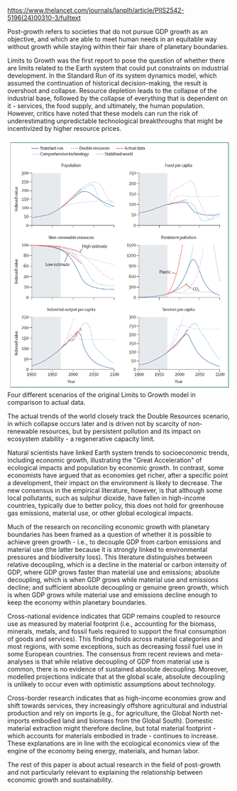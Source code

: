 https://www.thelancet.com/journals/lanplh/article/PIIS2542-5196(24)00310-3/fulltext

Post-growth refers to societies that do not pursue GDP growth as an objective, and which are able to meet human needs in an equitable way without growth while staying within their fair share of planetary boundaries.

Limits to Growth was the first report to pose the question of whether there are limits related to the Earth system that could put constraints on industrial development. In the Standard Run of its system dynamics model, which assumed the continuation of historical decision-making, the result is overshoot and collapse. Resource depletion leads to the collapse of the industrial base, followed by the collapse of everything that is dependent on it - services, the food supply, and ultimately, the human population. However, critics have noted that these models can run the risk of underestimating unpredictable technological breakthroughs that might be incentivized by higher resource prices.

![Pasted image 20250528114648](Figures/Pasted%20image%2020250528114648.png) Four different scenarios of the original Limits to Growth model in comparison to actual data.

The actual trends of the world closely track the Double Resources scenario, in which collapse occurs later and is driven not by scarcity of non-renewable resources, but by persistent pollution and its impact on ecosystem stability - a regenerative capacity limit. 

Natural scientists have linked Earth system trends to socioeconomic trends, including economic growth, illustrating the "Great Acceleration" of ecological impacts and population by economic growth. In contrast, some economists have argued that as economies get richer, after a specific point a development, their impact on the environment is likely to decrease. The new consensus in the empirical literature, however, is that although some local pollutants, such as sulphur dioxide, have fallen in high-income countries, typically due to better policy, this does not hold for greenhouse gas emissions, material use, or other global ecological impacts.

Much of the research on reconciling economic growth with planetary boundaries has been framed as a question of whether it is possible to achieve green growth - i.e., to decouple GDP from carbon emissions and material use (the latter because it is strongly linked to environmental pressures and biodiversity loss). This literature distinguishes between relative decoupling, which is a decline in the material or carbon intensity of GDP, where GDP grows faster than material use and emissions; absolute decoupling, which is when GDP grows while material use and emissions decline; and sufficient absolute decoupling or genuine green growth, which is when GDP grows while material use and emissions decline enough to keep the economy within planetary boundaries. 

Cross-national evidence indicates that GDP remains coupled to resource use as measured by material footprint (i.e., accounting for the biomass, minerals, metals, and fossil fuels required to support the final consumption of goods and services). This finding holds across material categories and most regions, with some exceptions, such as decreasing fossil fuel use in some
European countries. The consensus from recent reviews and meta-analyses is that while relative decoupling of GDP from material use is common, there is no evidence of sustained absolute decoupling. Moreover, modelled projections indicate that at the global scale, absolute decoupling is unlikely to occur even with optimistic assumptions about technology.

Cross-border research indicates that as high-income economies grow and shift towards services, they increasingly offshore agricultural and industrial production and rely on imports (e.g., for agriculture, the Global North net-imports embodied land and biomass from the Global South). Domestic material extraction might therefore decline, but total material footprint - which accounts for materials embodied in trade - continues to increase. These explanations are in line with the ecological economics view of the engine of the economy being energy, materials, and human labor.

The rest of this paper is about actual research in the field of post-growth and not particularly relevant to explaining the relationship between economic growth and sustainability.
